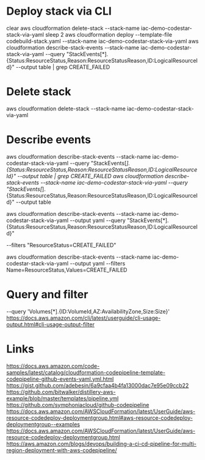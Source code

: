 # Deploy stack via CLI
clear
aws cloudformation delete-stack --stack-name iac-demo-codestar-stack-via-yaml
sleep 2
aws cloudformation deploy --template-file codebuild-stack.yaml --stack-name iac-demo-codestar-stack-via-yaml
aws cloudformation describe-stack-events --stack-name iac-demo-codestar-stack-via-yaml --query "StackEvents[*].{Status:ResourceStatus,Reason:ResourceStatusReason,ID:LogicalResourceId}" --output table | grep CREATE_FAILED

# Delete stack
aws cloudformation delete-stack --stack-name iac-demo-codestar-stack-via-yaml

# Describe events
aws cloudformation describe-stack-events --stack-name iac-demo-codestar-stack-via-yaml --query "StackEvents[*].{Status:ResourceStatus,Reason:ResourceStatusReason,ID:LogicalResourceId}" --output table | grep CREATE_FAILED
aws cloudformation describe-stack-events --stack-name iac-demo-codestar-stack-via-yaml --query "StackEvents[*].{Status:ResourceStatus,Reason:ResourceStatusReason,ID:LogicalResourceId}" --output table

aws cloudformation describe-stack-events --stack-name iac-demo-codestar-stack-via-yaml --output yaml --query "StackEvents[*].{Status:ResourceStatus,Reason:ResourceStatusReason,ID:LogicalResourceId}"

--filters "ResourceStatus=CREATE_FAILED"

aws cloudformation describe-stack-events --stack-name iac-demo-codestar-stack-via-yaml --output yaml --filters Name=ResourceStatus,Values=CREATE_FAILED

# Query and filter
--query 'Volumes[*].{ID:VolumeId,AZ:AvailabilityZone,Size:Size}'
https://docs.aws.amazon.com/cli/latest/userguide/cli-usage-output.html#cli-usage-output-filter

# Links
https://docs.aws.amazon.com/code-samples/latest/catalog/cloudformation-codepipeline-template-codepipeline-github-events-yaml.yml.html
https://gist.github.com/adebesin/6a9cfaa4b4fa13000dac7e95e09ccb22
https://github.com/bitwalker/distillery-aws-example/blob/master/templates/pipeline.yml
https://github.com/symphoniacloud/github-codepipeline
https://docs.aws.amazon.com/AWSCloudFormation/latest/UserGuide/aws-resource-codedeploy-deploymentgroup.html#aws-resource-codedeploy-deploymentgroup--examples
https://docs.aws.amazon.com/AWSCloudFormation/latest/UserGuide/aws-resource-codedeploy-deploymentgroup.html
https://aws.amazon.com/blogs/devops/building-a-ci-cd-pipeline-for-multi-region-deployment-with-aws-codepipeline/